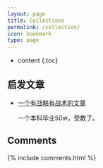 ```yaml
---
layout: page
title: Collections
permalink: /collection/
icon: bookmark
type: page
---
```


* content
{:toc}

## 启发文章

* [一个有战略有战术的文章](https://github.com/mio4/Java-Gold/blob/master/01-campus/2019-campus-interview.md)

    一个本科毕业50w，受教了。



## Comments

{% include comments.html %}

